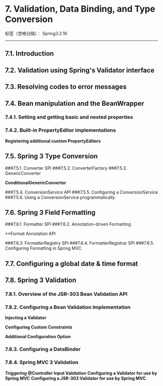 # 7. Validation, Data Binding, and Type Conversion标签（空格分隔）： Spring3.2.16---## 7.1. Introduction## 7.2. Validation using Spring's Validator interface## 7.3. Resolving codes to error messages## 7.4. Bean manipulation and the BeanWrapper### 7.4.1. Setting and getting basic and nested properties### 7.4.2. Built-in PropertyEditor implementations**Registering additional custom PropertyEditors**## 7.5. Spring 3 Type Conversion###7.5.1. Converter SPI###7.5.2. ConverterFactory###7.5.3. GenericConverter**ConditionalGenericConverter**###7.5.4. ConversionService API###7.5.5. Configuring a ConversionService###7.5.6. Using a ConversionService programmatically## 7.6. Spring 3 Field Formatting###7.6.1. Formatter SPI###7.6.2. Annotation-driven Formatting**Format Annotation API###7.6.3. FormatterRegistry SPI###7.6.4. FormatterRegistrar SPI###7.6.5. Configuring Formatting in Spring MVC## 7.7. Configuring a global date & time format## 7.8. Spring 3 Validation### 7.8.1. Overview of the JSR-303 Bean Validation API### 7.8.2. Configuring a Bean Validation Implementation**Injecting a Validator****Configuring Custom Constraints****Additional Configuration Option**### 7.8.3. Configuring a DataBinder### 7.8.4. Spring MVC 3 Validation**Triggering @Controller Input Validation****Configuring a Validator for use by Spring MVC****Configuring a JSR-303 Validator for use by Spring MVC**